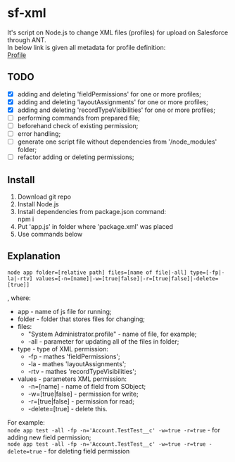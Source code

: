 # sf-xml

It's script on Node.js to change XML files (profiles) for upload on Salesforce through ANT.  
In below link is given all metadata for profile definition:  
[Profile](https://developer.salesforce.com/docs/atlas.en-us.api_meta.meta/api_meta/meta_profile.htm)

## TODO
- [x] adding and deleting 'fieldPermissions' for one or more profiles;
- [x] adding and deleting 'layoutAssignments' for one or more profiles;
- [x] adding and deleting 'recordTypeVisibilities' for one or more profiles;
- [ ] performing commands from prepared file;
- [ ] beforehand check of existing permission;
- [ ] error handling;
- [ ] generate one script file without dependencies from '/node_modules' folder;
- [ ] refactor adding or deleting permissions;

## Install

1. Download git repo
2. Install Node.js
3. Install dependencies from package.json command:  
npm i
4. Put 'app.js' in folder where 'package.xml' was placed
5. Use commands below

## Explanation

`node app folder=[relative path] files=[name of file|-all] type=[-fp|-la|-rtv] values=[-n=[name]|-w=[true|false]|-r=[true|false]|-delete=[true]]`

, where:
* app - name of js file for running;
* folder - folder that stores files for changing;
* files:<br/>
    * "System Administrator.profile" - name of file, for example;
    * -all - parameter for updating all of the files in folder;
* type - type of XML permission:
    * -fp - mathes 'fieldPermissions';
    * -la - mathes 'layoutAssignments';
    * -rtv - mathes 'recordTypeVisibilities';
* values - parameters XML permission:
    * -n=[name] - name of field from SObject;
    * -w=[true|false] - permission for write;
    * -r=[true|false] - permission for read;
    * -delete=[true] - delete this.
    
For example:  
`node app test -all -fp -n='Account.TestTest__c' -w=true -r=true` - for adding new field permission;  
`node app test -all -fp -n='Account.TestTest__c' -w=true -r=true -delete=true` - for deleting field permission